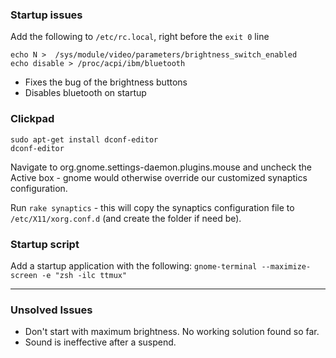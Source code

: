 ### Startup issues

Add the following to `/etc/rc.local`, right before the `exit 0` line

```
echo N >  /sys/module/video/parameters/brightness_switch_enabled
echo disable > /proc/acpi/ibm/bluetooth
```

* Fixes the bug of the brightness buttons
* Disables bluetooth on startup

### Clickpad

```
sudo apt-get install dconf-editor
dconf-editor
```

Navigate to org.gnome.settings-daemon.plugins.mouse and uncheck the
Active box - gnome would otherwise override our customized synaptics
configuration.

Run `rake synaptics` - this will copy the synaptics configuration file
to `/etc/X11/xorg.conf.d` (and create the folder if need be).


### Startup script

Add a startup application with the following:
`gnome-terminal --maximize-screen -e "zsh -ilc ttmux"`

----------------

### Unsolved Issues

* Don't start with maximum brightness. No working solution found
  so far.
* Sound is ineffective after a suspend.
